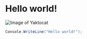 # Hello world!
![Image of Yaktocat](https://octodex.github.com/images/yaktocat.png)
``` csharp
Console.WriteLine("Hello world!");
```
